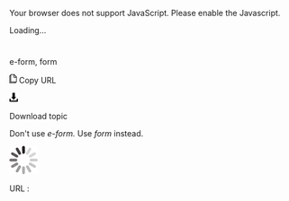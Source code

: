 Your browser does not support JavaScript. Please enable the Javascript.

Loading...

# 

e-form, form

![Copy URL](e-form-form_files/Copy.png)
Copy URL

![Download](e-form-form_files/Download.png)

Download topic

Don't use *e-form.* Use *form* instead. 

![In progress](e-form-form_files/activity-large.gif)

URL :
